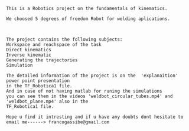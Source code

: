      
    This is a Robotics project on the fundamentals of kinematics. 

    We choosed 5 degrees of freedom Robot for welding aplications.
    


    The project contains the following subjects:
    Workspace and reachspace of the task
    Direct kinematics
    Inverse kinematic
    Generating the trajectories
    Simulation
     
    The detailed information of the project is on the  'explanaition'  power point presentation
    in the TF_Robotica1 file.
    And in case of not having matlab for runing the simulations 
    you can see them in the videos 'weldbot_circular_tubes.mp4' and  'weldbot_plane.mp4' also in the 
    TF_Robotica1 file.
    
    Hope u find it intresting and if u have any doubts dont hesitate to email me------> francogassibe@gmail.com
